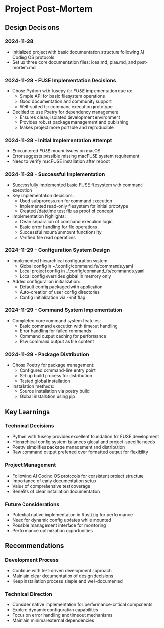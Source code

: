 # Project Post-Mortem

## Design Decisions

### 2024-11-28
- Initialized project with basic documentation structure following AI Coding OS protocols
- Set up three core documentation files: idea.md, plan.md, and post-mortem.md

### 2024-11-28 - FUSE Implementation Decisions
- Chose Python with fusepy for FUSE implementation due to:
  - Simple API for basic filesystem operations
  - Good documentation and community support
  - Well-suited for command execution prototype
- Decided to use Poetry for dependency management
  - Ensures clean, isolated development environment
  - Provides robust package management and publishing
  - Makes project more portable and reproducible

### 2024-11-28 - Initial Implementation Attempt
- Encountered FUSE mount issues on macOS
- Error suggests possible missing macFUSE system requirement
- Need to verify macFUSE installation after reboot

### 2024-11-28 - Successful Implementation
- Successfully implemented basic FUSE filesystem with command execution
- Key implementation decisions:
  - Used subprocess.run for command execution
  - Implemented read-only filesystem for initial prototype
  - Created /datetime test file as proof of concept
- Implementation highlights:
  - Clean separation of command execution logic
  - Basic error handling for file operations
  - Successful mount/unmount functionality
  - Verified file read operations

### 2024-11-29 - Configuration System Design
- Implemented hierarchical configuration system:
  - Global config in ~/.config/command_fs/commands.yaml
  - Local project config in ./.config/command_fs/commands.yaml
  - Local config overrides global in memory only
- Added configuration initialization:
  - Default config packaged with application
  - Auto-creation of user config directories
  - Config initialization via --init flag

### 2024-11-29 - Command System Implementation
- Completed core command system features:
  - Basic command execution with timeout handling
  - Error handling for failed commands
  - Command output caching for performance
  - Raw command output as file content

### 2024-11-29 - Package Distribution
- Chose Poetry for package management:
  - Configured command-line entry point
  - Set up build process for distribution
  - Tested global installation
- Installation methods:
  - Source installation via poetry build
  - Global installation using pip

## Key Learnings

### Technical Decisions
- Python with fusepy provides excellent foundation for FUSE development
- Hierarchical config system balances global and project-specific needs
- Poetry simplifies package management and distribution
- Raw command output preferred over formatted output for flexibility

### Project Management
- Following AI Coding OS protocols for consistent project structure
- Importance of early documentation setup
- Value of comprehensive test coverage
- Benefits of clear installation documentation

### Future Considerations
- Potential native implementation in Rust/Zig for performance
- Need for dynamic config updates while mounted
- Possible management interface for monitoring
- Performance optimization opportunities

## Recommendations

### Development Process
- Continue with test-driven development approach
- Maintain clear documentation of design decisions
- Keep installation process simple and well-documented

### Technical Direction
- Consider native implementation for performance-critical components
- Explore dynamic configuration capabilities
- Focus on error handling and timeout mechanisms
- Maintain minimal external dependencies
